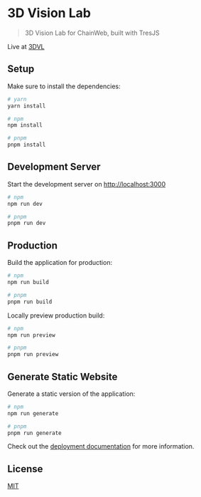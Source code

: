 # 3D Vision Lab

> 3D Vision Lab for ChainWeb, built with TresJS

Live at [3DVL](https://3dvl.vootaa.com/)

## Setup

Make sure to install the dependencies:

```bash
# yarn
yarn install

# npm
npm install

# pnpm
pnpm install
```

## Development Server

Start the development server on <http://localhost:3000>

```bash
# npm
npm run dev

# pnpm
pnpm run dev
```

## Production

Build the application for production:

```bash
# npm
npm run build

# pnpm
pnpm run build
```

Locally preview production build:

```bash
# npm
npm run preview

# pnpm
pnpm run preview
```

## Generate Static Website

Generate a static version of the application:

```bash
# npm
npm run generate

# pnpm
pnpm run generate
```

Check out the [deployment documentation](https://nuxt.com/docs/getting-started/deployment) for more information.

## License

[MIT](/LICENSE)
